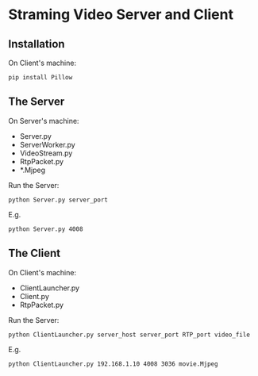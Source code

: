 # Straming Video Server and Client

## Installation

On Client's machine:

```
pip install Pillow
```

## The Server

On Server's machine:

- Server.py
- ServerWorker.py
- VideoStream.py
- RtpPacket.py
- \*.Mjpeg

Run the Server:

```
python Server.py server_port
```

E.g.

```
python Server.py 4008
```

## The Client

On Client's machine:

- ClientLauncher.py
- Client.py
- RtpPacket.py

Run the Server:

```
python ClientLauncher.py server_host server_port RTP_port video_file
```

E.g.

```
python ClientLauncher.py 192.168.1.10 4008 3036 movie.Mjpeg
```
